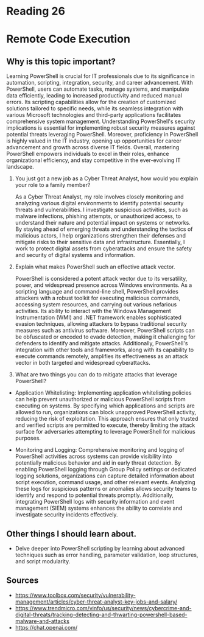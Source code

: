 # Reading 26 
# Remote Code Execution
## Why is this topic important?

Learning PowerShell is crucial for IT professionals due to its significance in automation, scripting, integration, security, and career advancement. With PowerShell, users can automate tasks, manage systems, and manipulate data efficiently, leading to increased productivity and reduced manual errors. Its scripting capabilities allow for the creation of customized solutions tailored to specific needs, while its seamless integration with various Microsoft technologies and third-party applications facilitates comprehensive system management. Understanding PowerShell's security implications is essential for implementing robust security measures against potential threats leveraging PowerShell. Moreover, proficiency in PowerShell is highly valued in the IT industry, opening up opportunities for career advancement and growth across diverse IT fields. Overall, mastering PowerShell empowers individuals to excel in their roles, enhance organizational efficiency, and stay competitive in the ever-evolving IT landscape.

1. You just got a new job as a Cyber Threat Analyst, how would you explain your role to a family member?

    As a Cyber Threat Analyst, my role involves closely monitoring and analyzing various digital environments to identify potential security threats and vulnerabilities. I investigate suspicious activities, such as malware infections, phishing attempts, or unauthorized access, to understand their nature and potential impact on systems or networks. By staying ahead of emerging threats and understanding the tactics of malicious actors, I help organizations strengthen their defenses and mitigate risks to their sensitive data and infrastructure. Essentially, I work to protect digital assets from cyberattacks and ensure the safety and security of digital systems and information.

2. Explain what makes PowerShell such an effective attack vector.


    PowerShell is considered a potent attack vector due to its versatility, power, and widespread presence across Windows environments. As a scripting language and command-line shell, PowerShell provides attackers with a robust toolkit for executing malicious commands, accessing system resources, and carrying out various nefarious activities. Its ability to interact with the Windows Management Instrumentation (WMI) and .NET framework enables sophisticated evasion techniques, allowing attackers to bypass traditional security measures such as antivirus software. Moreover, PowerShell scripts can be obfuscated or encoded to evade detection, making it challenging for defenders to identify and mitigate attacks. Additionally, PowerShell's integration with other tools and frameworks, along with its capability to execute commands remotely, amplifies its effectiveness as an attack vector in both targeted and widespread cyberattacks.


3. What are two things you can do to mitigate attacks that leverage PowerShell?

- Application Whitelisting: Implementing application whitelisting policies can help prevent unauthorized or malicious PowerShell scripts from executing on systems. By specifying which applications and scripts are allowed to run, organizations can block unapproved PowerShell activity, reducing the risk of exploitation. This approach ensures that only trusted and verified scripts are permitted to execute, thereby limiting the attack surface for adversaries attempting to leverage PowerShell for malicious purposes.

- Monitoring and Logging: Comprehensive monitoring and logging of PowerShell activities across systems can provide visibility into potentially malicious behavior and aid in early threat detection. By enabling PowerShell logging through Group Policy settings or dedicated logging solutions, organizations can capture detailed information about script execution, command usage, and other relevant events. Analyzing these logs for suspicious patterns or anomalies allows security teams to identify and respond to potential threats promptly. Additionally, integrating PowerShell logs with security information and event management (SIEM) systems enhances the ability to correlate and investigate security incidents effectively.

## Other things I should learn about.
- Delve deeper into PowerShell scripting by learning about advanced techniques such as error handling, parameter validation, loop structures, and script modularity. 
## Sources
- https://www.toolbox.com/security/vulnerability-management/articles/cyber-threat-analyst-key-jobs-and-salary/
- https://www.trendmicro.com/vinfo/us/security/news/cybercrime-and-digital-threats/tracking-detecting-and-thwarting-powershell-based-malware-and-attacks
- https://chat.openai.com/
